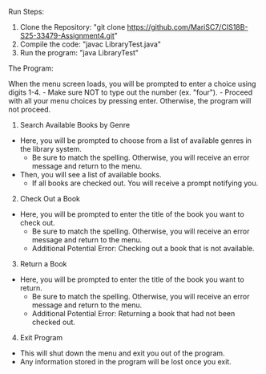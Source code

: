 Run Steps: 
1. Clone the Repository: "git clone https://github.com/MariSC7/CIS18B-S25-33479-Assignment4.git"
2. Compile the code: "javac LibraryTest.java"
3. Run the program: "java LibraryTest"


The Program: 

When the menu screen loads, you will be prompted to enter a choice using digits 1-4. - Make sure NOT to type out the number (ex. "four"). - Proceed with all your menu choices by pressing enter. Otherwise, the program will not proceed.

1. Search Available Books by Genre
- Here, you will be prompted to choose from a list of available genres in the library system.
    -  Be sure to match the spelling. Otherwise, you will receive an error message and return to the menu.
- Then, you will see a list of available books. 
    - If all books are checked out. You will receive a prompt notifying you. 

2. Check Out a Book
- Here, you will be prompted to enter the title of the book you want to check out. 
    - Be sure to match the spelling. Otherwise, you will receive an error message and  return to the menu.
    - Additional Potential Error: Checking out a book that is not available.

3. Return a Book 
- Here, you will be prompted to enter the title of the book you want to return. 
    - Be sure to match the spelling. Otherwise, you will receive an error message and  return to the menu.
    - Additional Potential Error: Returning a book that had not been checked out. 

4. Exit Program
- This will shut down the menu and exit you out of the program.
- Any information stored in the program will be lost once you exit.
